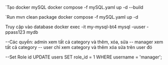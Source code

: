 `Tạo docker mySQL
docker compose -f mySQL.yaml up -d --build

`Run
mvn clean package
docker compose -f mySQL.yaml up -d


Truy cập vào database
docker exec -it my-mysql-bt4 mysql -uuser -ppass123 mydb



--Các quyền: admin xem tất cả category và thêm, xóa, sửa
--			 manager xem tất cả category
--           user chỉ xem category và thêm xóa sửa trên user đó



--Set Role id 
UPDATE users SET role_id = 1 WHERE username = 'manager';


